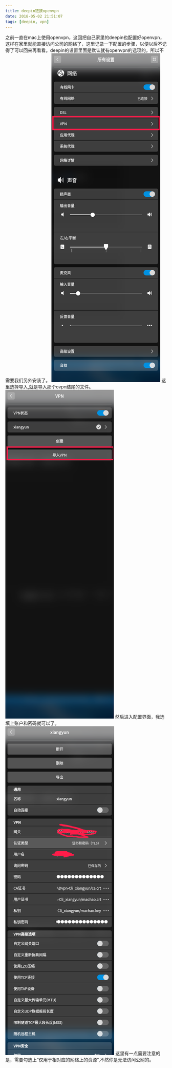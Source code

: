 ```yaml
---
title: deepin链接openvpn
date: 2018-05-02 21:51:07
tags: [deepin, vpn]
---
```


之前一直在mac上使用openvpn，这回把自己家里的deepin也配置好openvpn，这样在家里就能直接访问公司的网络了，这里记录一下配置的步骤，以便以后不记得了可以回来再看看。deepin的设置里面是默认就有openvpn的选项的，所以不需要我们另外安装了。
![01](20180502/01.png)
这里选择导入,就是导入那个ovpn结尾的文件。
![02](20180502/02.png)
然后进入配置界面，我选填上账户和密码就可以了。
![03](20180502/03.png)
这里有一点需要注意的是，需要勾选上“仅用于相对应的网络上的资源",不然你是无法访问公网的。